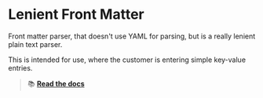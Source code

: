 Lenient Front Matter
====================

Front matter parser, that doesn't use YAML for parsing, but is a really lenient plain text parser.

This is intended for use, where the customer is entering simple key-value entries. 


> 📚 [**Read the docs**](https://21torr-docs.fly.dev/docs/php/library/lenient-front-matter/)
